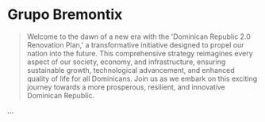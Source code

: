 # Grupo Bremontix

> Welcome to the dawn of a new era with the 'Dominican Republic 2.0 Renovation Plan,' a transformative initiative designed to propel our nation into the future. This comprehensive strategy reimagines every aspect of our society, economy, and infrastructure, ensuring sustainable growth, technological advancement, and enhanced quality of life for all Dominicans. Join us as we embark on this exciting journey towards a more prosperous, resilient, and innovative Dominican Republic.

...